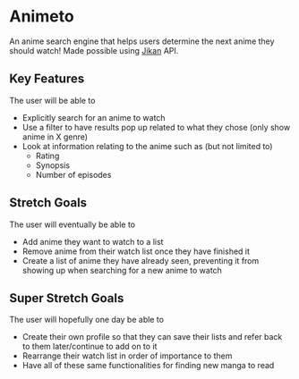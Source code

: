 # Animeto

An anime search engine that helps users determine the next anime they should watch! Made possible using [Jikan](https://jikan.moe/) API.

## Key Features

The user will be able to

- Explicitly search for an anime to watch
- Use a filter to have results pop up related to what they chose (only show anime in X genre)
- Look at information relating to the anime such as (but not limited to)
  - Rating
  - Synopsis
  - Number of episodes

## Stretch Goals

The user will eventually be able to

- Add anime they want to watch to a list
- Remove anime from their watch list once they have finished it
- Create a list of anime they have already seen, preventing it from showing up when searching for a new anime to watch

## Super Stretch Goals

The user will hopefully one day be able to

- Create their own profile so that they can save their lists and refer back to them later/continue to add on to it
- Rearrange their watch list in order of importance to them
- Have all of these same functionalities for finding new manga to read
